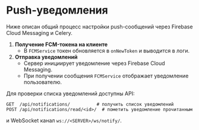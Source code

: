# Push-уведомления

Ниже описан общий процесс настройки push-сообщений через Firebase Cloud Messaging и Celery.

1. **Получение FCM-токена на клиенте**
   - В `FCMService` токен обновляется в `onNewToken` и выводится в логи.
2. **Отправка уведомлений**
   - Сервер инициирует уведомление через Firebase Cloud Messaging.
   - При получении сообщения `FCMService` отображает уведомление пользователю.

Для проверки списка уведомлений доступны API:
```
GET  /api/notifications/          # получить список уведомлений
POST /api/notifications/read/<id>/  # пометить уведомление прочитанным
```
и WebSocket канал `ws://<SERVER>/ws/notify/`.